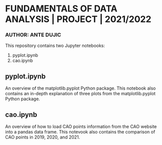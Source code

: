 # FUNDAMENTALS OF DATA ANALYSIS | PROJECT | 2021/2022
### AUTHOR: ANTE DUJIC

This repository contains two Jupyter notebooks:
1. pyplot.ipynb
2. cao.ipynb

## pyplot.ipynb

An overview of the matplotlib.pyplot Python package. This notebook also contains an in-depth explanation of three plots from the matplotlib.pyplot Python package.

## cao.ipynb

An overview of how to load CAO points information from the CAO website into a pandas data frame. This notevook also contains the comparison of CAO points in 2019, 2020, and 2021.